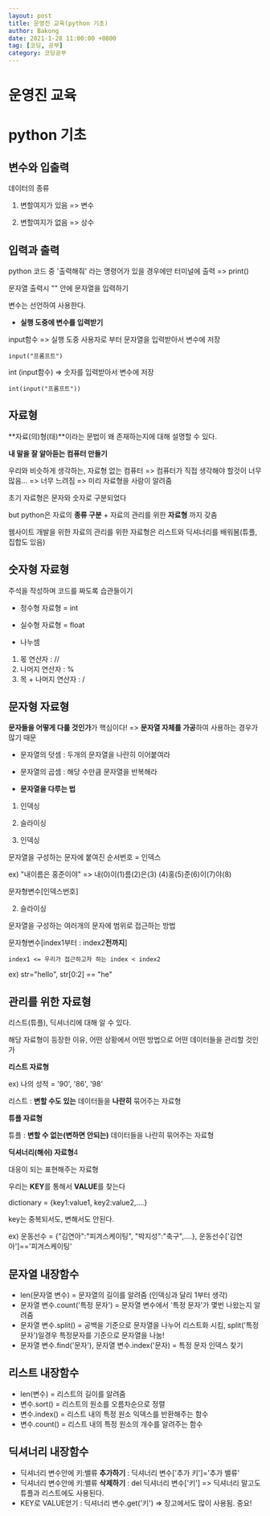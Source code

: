 ```yaml
---
layout: post
title: 운영진 교육(python 기초)
author: Bakong
date: 2021-1-28 11:00:00 +0800
tag: [코딩, 공부]
category: 코딩공부
---
```


# 운영진 교육

# python 기초

## 변수와 입출력

데이터의 종류

1. 변할여지가 있음 => 변수

2. 변할여지가 없음 => 상수


## 입력과 출력

python 코드 중 '출력해줘' 라는 명령어가 있을 경우에만 터미널에 출력 => print()

문자열 출력시 "" 안에 문자열을 입력하기

변수는 선언하여 사용한다.

* **실행 도중에 변수를 입력받기**

input함수 => 실행 도중 사용자로 부터 문자열을 입력받아서 변수에 저장

```
input("프롬프트") 
```

int (input함수) => 숫자를 입력받아서 변수에 저장

```
int(input("프롬프트"))
```

## 자료형

**자료(의)형(태)**이라는 문법이 왜 존재하는지에 대해 설명할 수 있다.

**내 말을 잘 알아듣는 컴퓨터 만들기**

우리와 비슷하게 생각하는, 자료형 없는 컴퓨터 => 컴퓨터가 직접 생각해야 할것이 너무 많음... => 너무 느려짐 => 미리 자료형을 사람이 알려줌

초기 자료형은 문자와 숫자로 구분되었다

but python은 자료의 **종류 구분** + 자료의 관리를 위한 **자료형** 까지 갖춤

웹사이트 개발을 위한 자료의 관리를 위한 자료형은 리스트와 딕셔너리를 배워봄(튜플, 집합도 있음)

## 숫자형 자료형

주석을 작성하며 코드를 짜도록 습관들이기

* 정수형 자료형 = int
* 실수형 자료형 = float

* 나누셈

1. 몫 연산자 : //
2. 나머지 연산자 : %
3. 목 + 나머지 연산자 : /

## 문자형 자료형

**문자들을 어떻게 다룰 것인가**가 핵심이다! => **문자열 자체를 가공**하여 사용하는 경우가 많기 때문

* 문자열의 덧셈 : 두개의 문자열을 나란히 이어붙여라
* 문자열의 곱셈 : 해당 수만큼 문자열을 반복해라

* **문자열을 다루는 법**
1. 인덱싱
2. 슬라이싱

1. 인덱싱

문자열을 구성하는 문자에 붙여진 순서번호 = 인덱스

ex) "내이름은 홍준이야" => 내(0)이(1)름(2)은(3) (4)홍(5)준(6)이(7)야(8)

문자형변수[인덱스번호]

2. 슬라이싱

문자열을 구성하는 여러개의 문자에 범위로 접근하는 방법

문자형변수[index1부터 : index2**전까지**]

```
index1 <= 우리가 접근하고자 하는 index < index2
```
ex) str="hello", str[0:2] == "he"

## 관리를 위한 자료형

리스트(튜플), 딕셔너리에 대해 알 수 있다.

해당 자료형이 등장한 이유, 어떤 상황에서 어떤 방법으로 어떤 데이터들을 관리할 것인가

**리스트 자료형**

ex) 나의 성적 = '90', '86', '98'

리스트 : **변할 수도 있는** 데이터들을 **나란히** 묶어주는 자료형

**튜플 자료형**

튜플 : **변할 수 없는(변하면 안되는)** 데이터들을 나란히 묶어주는 자료형

**딕셔너리(해쉬) 자료형**4

대응이 되는 표현해주는 자료형

우리는 **KEY**를 통해서 **VALUE**를 찾는다

dictionary = {key1:value1, key2:value2,....}

key는 중복되서도, 변해서도 안된다.

ex) 운동선수 = {"김연아":"피겨스케이팅", "박지성":"축구",....}, 운동선수['김연아']=='피겨스케이팅'

## 문자열 내장함수

* len(문자열 변수) = 문자열의 길이를 알려줌 (인덱싱과 달리 1부터 생각)
* 문자열 변수.count('특정 문자') = 문자열 변수에서 '특정 문자'가 몇번 나왔는지 알려줌
* 문자열 변수.split() = 공백을 기준으로 문자열을 나누어 리스트화 시킴, split('특정문자')일경우 특정문자를 기준으로 문자열을 나눔!
* 문자열 변수.find('문자'), 문자열 변수.index('문자) = 특정 문자 인덱스 찾기

## 리스트 내장함수

* len(변수) = 리스트의 길이를 알려줌
* 변수.sort() = 리스트의 원소를 오름차순으로 정렬
* 변수.index() = 리스트 내의 특정 원소 익덱스를 반환해주는 함수
* 변수.count() = 리스트 내의 특정 원소의 개수를 알려주는 함수

## 딕셔너리 내장함수

* 딕셔너리 변수안에 키:밸류 **추가하기** : 딕셔너리 변수['추가 키']='추가 밸류'
* 딕셔너리 변수안에 키:밸류 **삭제하기** : del 딕셔너리 변수['키'] => 딕셔너리 말고도 튜플과 리스트에도 사용된다.
* KEY로 VALUE얻기 : 딕셔너리 변수.get('키') => 장고에서도 많이 사용됨. 중요!
